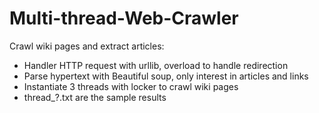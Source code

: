 # Multi-thread-Web-Crawler

Crawl wiki pages and extract articles:

- Handler HTTP request with urllib, overload to handle redirection
- Parse hypertext with Beautiful soup, only interest in articles and links
- Instantiate 3 threads with locker to crawl wiki pages
- thread_?.txt are the sample results


